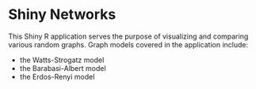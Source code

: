 # Shiny Networks

This Shiny R application serves the purpose of visualizing and comparing various random graphs. Graph models covered in the application include:
* the Watts-Strogatz model
* the Barabasi-Albert model
* the Erdos-Renyi model
